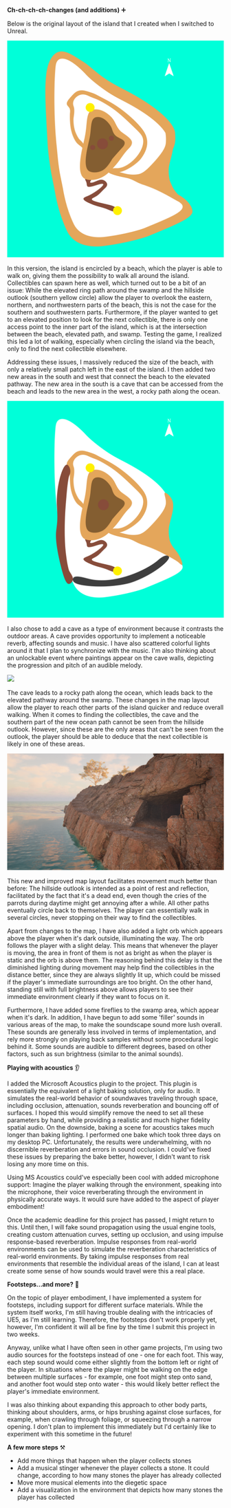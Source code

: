 **Ch-ch-ch-ch-changes (and additions)** ➕

Below is the original layout of the island that I created when I switched to Unreal.


![](../other/island_firstversion.png)


In this version, the island is encircled by a beach, which the player is able to walk on, giving them the possibility to walk all around the island. Collectibles can spawn here as well, which turned out to be a bit of an issue: While the elevated ring path around the swamp and the hillside outlook (southern yellow circle) allow the player to overlook the eastern, northern, and northwestern parts of the beach, this is not the case for the southern and southwestern parts. Furthermore, if the player wanted to get to an elevated position to look for the next collectible, there is only one access point to the inner part of the island, which is at the intersection between the beach, elevated path, and swamp. Testing the game, I realized this led a lot of walking, especially when circling the island via the beach, only to find the next collectible elsewhere.

Addressing these issues, I massively reduced the size of the beach, with only a relatively small patch left in the east of the island. I then added two new areas in the south and west that connect the beach to the elevated pathway. The new area in the south is a cave that can be accessed from the beach and leads to the new area in the west, a rocky path along the ocean.


![](../other/island.png)


I also chose to add a cave as a type of environment because it contrasts the outdoor areas. A cave provides opportunity to implement a noticeable reverb, affecting sounds and music. I have also scattered colorful lights around it that I plan to synchronize with the music. I'm also thinking about an unlockable event where paintings appear on the cave walls, depicting the progression and pitch of an audible melody.


![](attachments/Pasted%20image%2020240417170703.png)

The cave leads to a rocky path along the ocean, which leads back to the elevated pathway around the swamp. These changes in the map layout allow the player to reach other parts of the island quicker and reduce overall walking. When it comes to finding the collectibles, the cave and the southern part of the new ocean path cannot be seen from the hillside outlook. However, since these are the only areas that can't be seen from the outlook, the player should be able to deduce that the next collectible is likely in one of these areas.


![](attachments/Pasted%20image%2020240417184056.png)


This new and improved map layout facilitates movement much better than before: The hillside outlook is intended as a point of rest and reflection, facilitated by the fact that it's a dead end, even though the cries of the parrots during daytime might get annoying after a while. All other paths eventually circle back to themselves. The player can essentially walk in several circles, never stopping on their way to find the collectibles.

Apart from changes to the map, I have also added a light orb which appears above the player when it's dark outside, illuminating the way. The orb follows the player with a slight delay. This means that whenever the player is moving, the area in front of them is not as bright as when the player is static and the orb is above them. The reasoning behind this delay is that the diminished lighting during movement may help find the collectibles in the distance better, since they are always slightly lit up, which could be missed if the player's immediate surroundings are too bright. On the other hand, standing still with full brightness above allows players to see their immediate environment clearly if they want to focus on it.

Furthermore, I have added some fireflies to the swamp area, which appear when it's dark. In addition, I have begun to add some 'filler' sounds in various areas of the map, to make the soundscape sound more lush overall. These sounds are generally less involved in terms of implementation, and rely more strongly on playing back samples without some procedural logic behind it. Some sounds are audible to different degrees, based on other factors, such as sun brightness (similar to the animal sounds).


**Playing with acoustics** 👂

I added the Microsoft Acoustics plugin to the project. This plugin is essentially the equivalent of a light baking solution, only for audio. It simulates the real-world behavior of soundwaves traveling through space, including occlusion, attenuation, sounds reverberation and bouncing off of surfaces. I hoped this would simplify remove the need to set all these parameters by hand, while providing a realistic and much higher fidelity spatial audio. On the downside, baking a scene for acoustics takes much longer than baking lighting. I performed one bake which took three days on my desktop PC. Unfortunately, the results were underwhelming, with no discernible reverberation and errors in sound occlusion. I could've fixed these issues by preparing the bake better, however, I didn't want to risk losing any more time on this.

Using MS Acoustics could've especially been cool with added microphone support: Imagine the player walking through the environment, speaking into the microphone, their voice reverberating through the environment in physically accurate ways. It would sure have added to the aspect of player embodiment!

Once the academic deadline for this project has passed, I might return to this. Until then, I will fake sound propagation using the usual engine tools, creating custom attenuation curves, setting up occlusion, and using impulse response-based reverberation. Impulse responses from real-world environments can be used to simulate the  reverberation characteristics of real-world environments. By taking impulse responses from real environments that resemble the individual areas of the island, I can at least create some sense of how sounds would travel were this a real place.


**Footsteps...and more?** 👣

On the topic of player embodiment, I have implemented a system for footsteps, including support for different surface materials. While the system itself works, I'm still having trouble dealing with the intricacies of UE5, as I'm still learning. Therefore, the footsteps don't work properly yet, however, I'm confident it will all be fine by the time I submit this project in two weeks.

Anyway, unlike what I have often seen in other game projects, I'm using two audio sources for the footsteps instead of one - one for each foot. This way, each step sound would come either slightly from the bottom left or right of the player. In situations where the player might be walking on the edge between multiple surfaces - for example, one foot might step onto sand, and another foot would step onto water - this would likely better reflect the player's immediate environment.

I was also thinking about expanding this approach to other body parts, thinking about shoulders, arms, or hips brushing against close surfaces, for example, when crawling through foliage, or squeezing through a narrow opening. I don't plan to implement this immediately but I'd certainly like to experiment with this sometime in the future!


**A few more steps** ⚒️

- Add more things that happen when the player collects stones
- Add a musical stinger whenever the player collects a stone. It could change, according to how many stones the player has already collected
- Move more musical elements into the diegetic space
- Add a visualization in the environment that depicts how many stones the player has collected